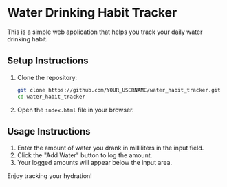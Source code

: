 # Water Drinking Habit Tracker

This is a simple web application that helps you track your daily water drinking habit.

## Setup Instructions
1. Clone the repository:
   ```bash
   git clone https://github.com/YOUR_USERNAME/water_habit_tracker.git
   cd water_habit_tracker
   ```
2. Open the `index.html` file in your browser.

## Usage Instructions
1. Enter the amount of water you drank in milliliters in the input field.
2. Click the "Add Water" button to log the amount.
3. Your logged amounts will appear below the input area.

Enjoy tracking your hydration!